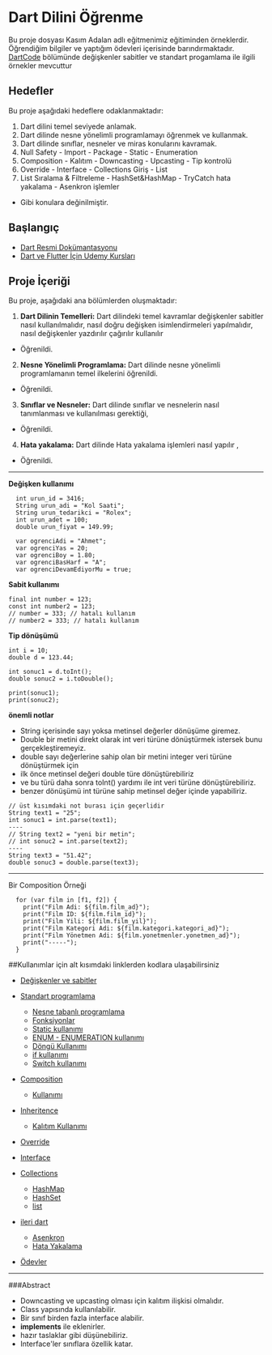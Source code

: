 # Dart Dilini Öğrenme

Bu proje dosyası Kasım Adalan adlı eğitmenimiz eğitiminden örneklerdir. Öğrendiğim bilgiler ve yaptığım ödevleri içerisinde barındırmaktadır.
[DartCode](https://github.com/kayamekin/flutter_bootcamp_kasimadalan/tree/main/lib/dartcode) bölümünde değişkenler sabitler ve standart progamlama ile ilgili örnekler mevcuttur

## Hedefler

Bu proje aşağıdaki hedeflere odaklanmaktadır:

1. Dart dilini temel seviyede anlamak.
2. Dart dilinde nesne yönelimli programlamayı öğrenmek ve kullanmak.
3. Dart dilinde sınıflar, nesneler ve miras konularını kavramak.
4. Null Safety - Import - Package - Static - Enumeration
5. Composition - Kalıtım - Downcasting - Upcasting - Tip kontrolü
6.  Override - Interface - Collections Giriş - List
7. List Sıralama & Filtreleme - HashSet&HashMap - TryCatch hata yakalama - Asenkron işlemler

* Gibi konulara değinilmiştir.

## Başlangıç
- [Dart Resmi Dokümantasyonu](https://dart.dev/guides)
- [Dart ve Flutter İçin Udemy Kursları](https://www.udemy.com/)
## Proje İçeriği
Bu proje, aşağıdaki ana bölümlerden oluşmaktadır:
1. **Dart Dilinin Temelleri:** Dart dilindeki temel kavramlar değişkenler sabitler nasıl kullanılmalıdır, nasıl doğru değişken isimlendirmeleri yapılmalıdır,
nasıl değişkenler yazdırılır çağırılır kullanılır
* Öğrenildi.
2. **Nesne Yönelimli Programlama:** Dart dilinde nesne yönelimli programlamanın temel ilkelerini öğrenildi.
* Öğrenildi.

3. **Sınıflar ve Nesneler:** Dart dilinde sınıflar ve nesnelerin nasıl tanımlanması ve kullanılması gerektiği,
* Öğrenildi.

4. **Hata yakalama:** Dart dilinde Hata yakalama işlemleri nasıl yapılır ,
* Öğrenildi.

---
**Değişken kullanımı** 
```
  int urun_id = 3416;
  String urun_adi = "Kol Saati";
  String urun_tedarikci = "Rolex";
  int urun_adet = 100;
  double urun_fiyat = 149.99;
```
```
  var ogrenciAdi = "Ahmet";
  var ogrenciYas = 20;
  var ogrenciBoy = 1.80;
  var ogrenciBasHarf = "A";
  var ogrenciDevamEdiyorMu = true;
```
**Sabit kullanımı**
```
final int number = 123;
const int number2 = 123;
// number = 333; // hatalı kullanım
// number2 = 333; // hatalı kullanım
```

**Tip dönüşümü**

```
int i = 10;
double d = 123.44;

int sonuc1 = d.toInt();
double sonuc2 = i.toDouble();

print(sonuc1);
print(sonuc2);
```
  **önemli notlar**
  * String içerisinde sayı yoksa metinsel değerler dönüşüme giremez.
  * Double bir metini direkt olarak int veri türüne dönüştürmek istersek bunu gerçekleştiremeyiz.
  * double sayı değerlerine sahip olan bir metini integer veri türüne dönüştürmek için
  * ilk önce metinsel değeri double türe dönüştürebiliriz
  * ve bu türü daha sonra toInt() yardımı ile int veri türüne dönüştürebiliriz.
  * benzer dönüşümü int türüne sahip metinsel değer içinde yapabiliriz.


```
// üst kısımdaki not burası için geçerlidir
String text1 = "25";
int sonuc1 = int.parse(text1);
----
// String text2 = "yeni bir metin";
// int sonuc2 = int.parse(text2);
----
String text3 = "51.42";
double sonuc3 = double.parse(text3);
```

---
Bir Composition Örneği
```
  for (var film in [f1, f2]) {
    print("Film Adi: ${film.film_ad}");
    print("Film ID: ${film.film_id}");
    print("Film Yili: ${film.film_yil}");
    print("Film Kategori Adi: ${film.kategori.kategori_ad}");
    print("Film Yönetmen Adi: ${film.yonetmenler.yonetmen_ad}");
    print("-----");
  }
```
##Kullanımlar için alt kısımdaki linklerden kodlara ulaşabilirsiniz
* [Değişkenler ve sabitler](https://github.com/kayamekin/flutter_bootcamp_kasimadalan/blob/main/lib/dartcode/01_degiskenler_sabitler/degiskenler_sabitler_gun_1.dart)
* [Standart programlama](https://github.com/kayamekin/flutter_bootcamp_kasimadalan/tree/main/lib/dartcode/02_standart_programlama.dart)
 
  * [Nesne tabanlı programlama](https://github.com/kayamekin/flutter_bootcamp_kasimadalan/tree/main/lib/dartcode/02_standart_programlama.dart/nesne_tabanli_programlama)
   * [Fonksiyonlar](https://github.com/kayamekin/flutter_bootcamp_kasimadalan/blob/main/lib/dartcode/02_standart_programlama.dart/nesne_tabanli_programlama/fonksyionlar.dart)
   * [Static kullanımı](https://github.com/kayamekin/flutter_bootcamp_kasimadalan/blob/main/lib/dartcode/02_standart_programlama.dart/nesne_tabanli_programlama/static_kullanimi.dart)
   * [ENUM - ENUMERATION kullanımı](https://github.com/kayamekin/flutter_bootcamp_kasimadalan/blob/main/lib/dartcode/02_standart_programlama.dart/nesne_tabanli_programlama/enumeration_kullanimi.dart)
  * [Döngü Kullanımı](https://github.com/kayamekin/flutter_bootcamp_kasimadalan/blob/main/lib/dartcode/02_standart_programlama.dart/dongu_kullanimi.dart)
  * [if kullanımı](https://github.com/kayamekin/flutter_bootcamp_kasimadalan/blob/main/lib/dartcode/02_standart_programlama.dart/if_kullanimi.dart)
  * [Switch kullanımı](https://github.com/kayamekin/flutter_bootcamp_kasimadalan/blob/main/lib/dartcode/02_standart_programlama.dart/switch_kullanimi.dart)
* [Composition](https://github.com/kayamekin/flutter_bootcamp_kasimadalan/tree/main/lib/dartcode/03_composition)
  * [Kullanımı](https://github.com/kayamekin/flutter_bootcamp_kasimadalan/blob/main/lib/dartcode/03_composition/composition_kullanimi.dart)
* [Inheritence](https://github.com/kayamekin/flutter_bootcamp_kasimadalan/tree/main/lib/dartcode/04_kalitim)
  * [Kalıtım Kullanımı](https://github.com/kayamekin/flutter_bootcamp_kasimadalan/blob/main/lib/dartcode/04_kalitim/kalitim_kullanimi.dart)
* [Override](https://github.com/kayamekin/flutter_bootcamp_kasimadalan/tree/main/lib/dartcode/05_override_kullanimi)
* [Interface](https://github.com/kayamekin/flutter_bootcamp_kasimadalan/tree/main/lib/dartcode/06_interface_kullanimi)
* [Collections](https://github.com/kayamekin/flutter_bootcamp_kasimadalan/tree/main/lib/dartcode/07_collections)
  * [HashMap](https://github.com/kayamekin/flutter_bootcamp_kasimadalan/blob/main/lib/dartcode/07_collections/hashmap_kullanimi.dart)
  * [HashSet](https://github.com/kayamekin/flutter_bootcamp_kasimadalan/blob/main/lib/dartcode/07_collections/hashset_kullanimi.dart)  
  * [list](https://github.com/kayamekin/flutter_bootcamp_kasimadalan/blob/main/lib/dartcode/07_collections/list_kullanimi.dart)
* [ileri dart](https://github.com/kayamekin/flutter_bootcamp_kasimadalan/tree/main/lib/dartcode/08_ileri_dart)
  * [Asenkron](https://github.com/kayamekin/flutter_bootcamp_kasimadalan/blob/main/lib/dartcode/08_ileri_dart/asenkron_kullanimi.dart)
  * [Hata Yakalama](https://github.com/kayamekin/flutter_bootcamp_kasimadalan/blob/main/lib/dartcode/08_ileri_dart/hata_yakalama.dart)
* [Ödevler](https://github.com/kayamekin/flutter_bootcamp_kasimadalan/tree/main/lib/dartcode/odevler)
  


---
###Abstract
* Downcasting ve upcasting olması için kalıtım ilişkisi olmalıdır.
* Class yapısında kullanılabilir.
* Bir sınıf birden fazla interface alabilir.
* **implements** ile eklenirler.
* hazır taslaklar gibi düşünebiliriz.
* Interface'ler sınıflara özellik katar.